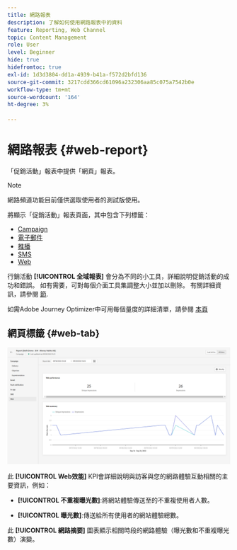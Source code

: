 ```yaml
---
title: 網路報表
description: 了解如何使用網路報表中的資料
feature: Reporting, Web Channel
topic: Content Management
role: User
level: Beginner
hide: true
hidefromtoc: true
exl-id: 1d3d3804-dd1a-4939-b41a-f572d2bfd136
source-git-commit: 3217cdd366cd61096a232306aa85c075a7542b0e
workflow-type: tm+mt
source-wordcount: '164'
ht-degree: 3%

---
```


# 網路報表 {#web-report}

「促銷活動」報表中提供「網頁」報表。

>[!NOTE]
>
>網路頻道功能目前僅供選取使用者的測試版使用。

將顯示「促銷活動」報表頁面，其中包含下列標籤：

* [Campaign](../reports/campaign-global-report.md#campaign-live)
* [電子郵件](../reports/campaign-global-report.md#email-live)
* [推播](../reports/campaign-global-report.md#push-live)
* [SMS](../reports/campaign-global-report.md#sms-live)
* [Web](#web-tab)

行銷活動 **[!UICONTROL 全域報表]** 會分為不同的小工具，詳細說明促銷活動的成功和錯誤。 如有需要，可對每個介面工具集調整大小並加以刪除。 有關詳細資訊，請參閱 [節](../reports/global-report.md#modify-dashboard).

如需Adobe Journey Optimizer中可用每個量度的詳細清單，請參閱 [本頁](../reports/global-report.md#list-of-components-global.md)

## 網頁標籤 {#web-tab}

![](assets/web-report.png)

此 **[!UICONTROL Web效能]** KPI會詳細說明與訪客與您的網路體驗互動相關的主要資訊，例如：

* **[!UICONTROL 不重複曝光數]**:將網站體驗傳送至的不重複使用者人數。

* **[!UICONTROL 曝光數]**:傳送給所有使用者的網站體驗總數。

此 **[!UICONTROL 網路摘要]** 圖表顯示相關時段的網路體驗（曝光數和不重複曝光數）演變。
